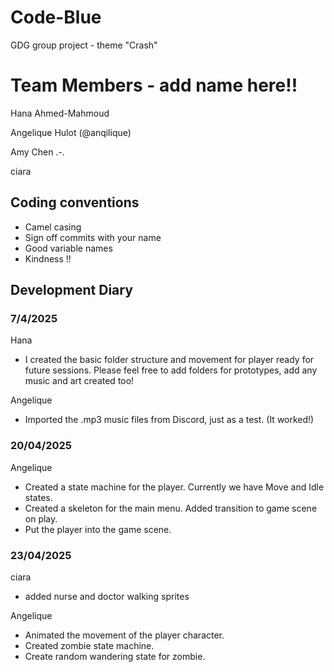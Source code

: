 # Code-Blue
GDG group project - theme "Crash" 

# Team Members - add name here!!
Hana Ahmed-Mahmoud 

Angelique Hulot (@anqilique)

Amy Chen .-.

ciara

## Coding conventions 
- Camel casing 
- Sign off commits with your name 
- Good variable names 
- Kindness !!

## Development Diary 


### 7/4/2025  
Hana 
- I created the basic folder structure and movement for player ready for future sessions. Please feel free to add folders for prototypes, add any music and art created too! 

Angelique
- Imported the .mp3 music files from Discord, just as a test. (It worked!)


### 20/04/2025

Angelique
- Created a state machine for the player. Currently we have Move and Idle states.
- Created a skeleton for the main menu. Added transition to game scene on play.
- Put the player into the game scene.

### 23/04/2025

ciara
- added nurse and doctor walking sprites

Angelique
- Animated the movement of the player character.
- Created zombie state machine.
- Create random wandering state for zombie.
